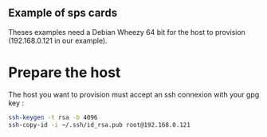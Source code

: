 Example of sps cards
--------------------

Theses examples need a Debian Wheezy 64 bit for the host to provision (192.168.0.121 in our example).

# Prepare the host

The host you want to provision must accept an ssh connexion with your gpg key :

```bash
ssh-keygen -t rsa -b 4096
ssh-copy-id -i ~/.ssh/id_rsa.pub root@192.168.0.121
```